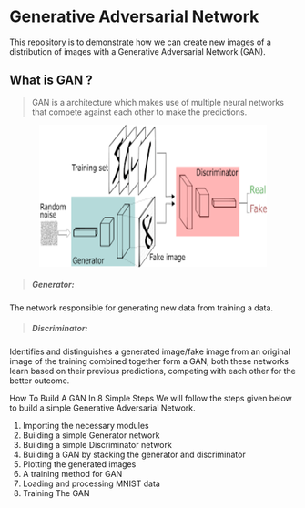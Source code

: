 # Generative Adversarial Network
This repository is to demonstrate how we can create new images of a distribution of images with a Generative Adversarial Network (GAN).


## What is GAN ?
> GAN is a architecture which makes use of multiple neural networks that compete against each other to make the predictions.


<p  align="center"><img src="gan.png" alt="Coder GIF" width="400" height="250">

> ##### Generator: 
The network responsible for generating new data from training a data.

> ##### Discriminator:
Identifies and distinguishes a generated image/fake image from an original image of the training combined together form a GAN, both these networks learn based on their previous predictions, competing with each other for the better outcome.


How To Build A GAN In 8 Simple Steps
We will follow the steps given below to build a simple Generative Adversarial Network.

1. Importing the necessary modules
2. Building a simple Generator network
3. Building a simple Discriminator network
4. Building a GAN by stacking the generator and discriminator
5. Plotting the generated images
6. A training method for GAN
7. Loading and processing MNIST data
8. Training The GAN
